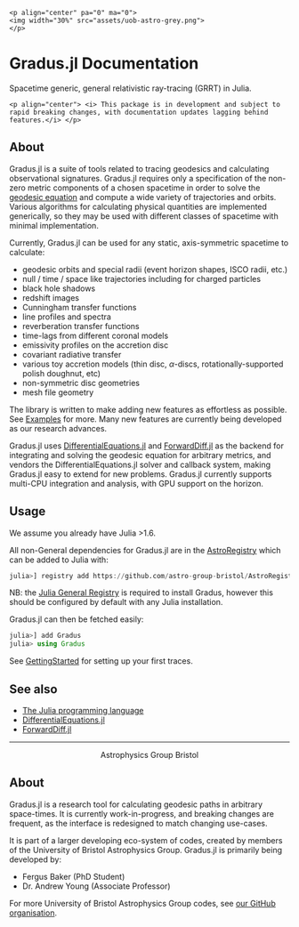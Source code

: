 
```@raw html
<p align="center" pa="0" ma="0">
<img width="30%" src="assets/uob-astro-grey.png">
</p>
```

# Gradus.jl Documentation

Spacetime generic, general relativistic ray-tracing (GRRT) in Julia.

```@raw html
<p align="center"> <i> This package is in development and subject to rapid breaking changes, with documentation updates lagging behind features.</i> </p>
```

## About

Gradus.jl is a suite of tools related to tracing geodesics and calculating observational signatures. Gradus.jl requires only a specification of the non-zero metric components of a chosen spacetime in order to solve the [geodesic equation](https://en.wikipedia.org/wiki/Solving_the_geodesic_equations) and compute a wide variety of trajectories and orbits. Various algorithms for calculating physical quantities are implemented generically, so they may be used with different classes of spacetime with minimal implementation.

Currently, Gradus.jl can be used for any static, axis-symmetric spacetime to calculate:

- geodesic orbits and special radii (event horizon shapes, ISCO radii, etc.)
- null / time / space like trajectories including for charged particles
- black hole shadows
- redshift images
- Cunningham transfer functions
- line profiles and spectra
- reverberation transfer functions
- time-lags from different coronal models
- emissivity profiles on the accretion disc
- covariant radiative transfer
- various toy accretion models (thin disc, $\alpha$-discs, rotationally-supported polish doughnut, etc)
- non-symmetric disc geometries
- mesh file geometry

The library is written to make adding new features as effortless as possible. See [Examples](https://astro-group-bristol.github.io/Gradus.jl/dev/examples/examples/) for more. Many new features are currently being developed as our research advances.

Gradus.jl uses [DifferentialEquations.jl](https://github.com/SciML/DifferentialEquations.jl) and [ForwardDiff.jl](https://github.com/JuliaDiff/ForwardDiff.jl) as the backend for integrating and solving the geodesic equation for arbitrary metrics, and vendors the DifferentialEquations.jl solver and callback system, making Gradus.jl easy to extend for new problems. Gradus.jl currently supports multi-CPU integration and analysis, with GPU support on the horizon.

## Usage

We assume you already have Julia >1.6.

All non-General dependencies for Gradus.jl are in the [AstroRegistry](https://github.com/astro-group-bristol/AstroRegistry) which can be added to Julia with:

```julia
julia>] registry add https://github.com/astro-group-bristol/AstroRegistry
```

NB: the [Julia General Registry](https://github.com/JuliaRegistries/General) is required to install Gradus, however this should be configured by default with any Julia installation.

Gradus.jl can then be fetched easily:
```julia
julia>] add Gradus
julia> using Gradus
```

See [GettingStarted](https://astro-group-bristol.github.io/Gradus.jl/dev/getting-started/) for setting up your first traces.

## See also 

- [The Julia programming language](https://github.com/JuliaLang/Julia)
- [DifferentialEquations.jl](https://github.com/SciML/DifferentialEquations.jl)
- [ForwardDiff.jl](https://github.com/JuliaDiff/ForwardDiff.jl)

<hr>

<p align="center"> Astrophysics Group Bristol </p>

## About

Gradus.jl is a research tool for calculating geodesic paths in arbitrary space-times. It is currently work-in-progress, and breaking changes are frequent, as the interface is redesigned to match changing use-cases.

It is part of a larger developing eco-system of codes, created by members of the University of Bristol Astrophysics Group. Gradus.jl is primarily being developed by:

- Fergus Baker (PhD Student)
- Dr. Andrew Young (Associate Professor)

For more University of Bristol Astrophysics Group codes, see [our GitHub organisation](https://github.com/astro-group-bristol).